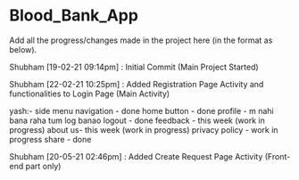 # Blood_Bank_App
Add all the progress/changes made in the project here (in the format as below).

Shubham [19-02-21 09:14pm] : Initial Commit (Main Project Started)

Shubham [22-02-21 10:25pm] : Added Registration Page Activity and functionalities to Login Page (Main Activity)


yash:-
side menu navigation - done
home button - done
profile - m nahi bana raha tum log banao
logout - done
feedback - this week (work in progress)
about us- this week (work in progress)
privacy policy - work in progress
share - done 

Shubham [20-05-21 02:46pm] : Added Create Request Page Activity (Front-end part only)

 

